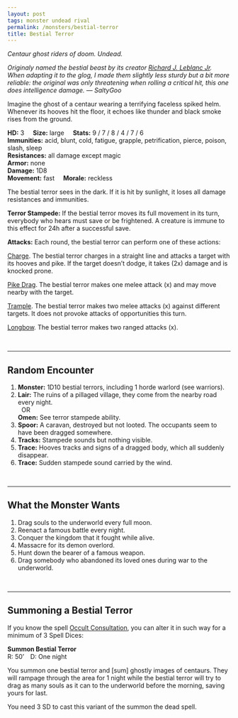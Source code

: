 ```yaml
---
layout: post
tags: monster undead rival
permalink: /monsters/bestial-terror
title: Bestial Terror
---
```


*Centaur ghost riders of doom. Undead.*

<span class="alchemy"> *Originaly named the bestial beast by its creator [Richard J. Leblanc Jr](http://savevsdragon.blogspot.com/2012/08/new-oebx1e-monster-giant-flayer-beetle.html). When adapting it to the glog, I made them slightly less sturdy but a bit more reliable: the original was only threatening when rolling a critical hit, this one does intelligence damage. — SaltyGoo* </span>

Imagine the ghost of a centaur wearing a terrifying faceless spiked helm. Whenever its hooves hit the floor, it echoes like thunder and black smoke rises from the ground.

**HD:** 3  &nbsp; &nbsp;  **Size:** large &nbsp; &nbsp; **Stats:** 9 / 7 / 8 / 4 / 7 / 6  <br>
**Immunities:** acid, blunt, cold, fatigue, grapple, petrification, pierce, poison, slash, sleep<br>
**Resistances:** all damage except magic <br>
**Armor:** none <br>
**Damage:** 1D8 <br>
**Movement:** fast &nbsp; &nbsp; **Morale:** reckless <br>

The bestial terror sees in the dark. If it is hit by sunlight, it loses all damage resistances and immunities.

**Terror Stampede:** If the bestial terror moves its full movement in its turn, everybody who hears must save or be frightened. A creature is immune to this effect for 24h after a successful save.

**Attacks:** Each round, the bestial terror can perform one of these actions:

<ins>Charge</ins>. The bestial terror charges in a straight line and attacks a target with its hooves and pike. If the target doesn’t dodge, it takes (2x) damage and is knocked prone.

<ins>Pike Drag</ins>. The bestial terror makes one melee attack (x) and may move nearby with the target.

<ins>Trample</ins>. The bestial terror makes two melee attacks (x) against different targets. It does not provoke attacks of opportunities this turn.

<ins>Longbow</ins>. The bestial terror makes two ranged attacks (x).
 
<br>

---

## Random Encounter

1. **Monster:** 1D10 bestial terrors, including 1 horde warlord (see warriors).
1. **Lair:**  The ruins of a pillaged village, they come from the nearby road every night. <br>	&nbsp; OR <br>	**Omen:** See terror stampede ability.
1. **Spoor:** A caravan, destroyed but not looted. The occupants seem to have been dragged somewhere.
1. **Tracks:** Stampede sounds but nothing visible.
1. **Trace:** Hooves tracks and signs of a dragged body, which all suddenly disappear.
1. **Trace:** Sudden stampede sound carried by the wind.

<br>

---

## What the Monster Wants

1. Drag souls to the underworld every full moon.
1. Reenact a famous battle every night.
1. Conquer the kingdom that it fought while alive.
1. Massacre for its demon overlord.
1. Hunt down the bearer of a famous weapon.
1. Drag somebody who abandoned its loved ones during war to the underworld. 

<br>

---

## Summoning a Bestial Terror

If you know the spell [Occult Consultation](https://saltygoo.github.io/2020/11/13/occult-consultation/), you can alter it in such way for a minimum of 3 Spell Dices:

**Summon Bestial Terror** <br>
R: 50’ D: One night

You summon one bestial terror and [sum] ghostly images of centaurs. They will rampage through the area for 1 night while the bestial terror will try to drag as many souls as it can to the underworld before the morning, saving yours for last.

You need 3 SD to cast this variant of the summon the dead spell.
